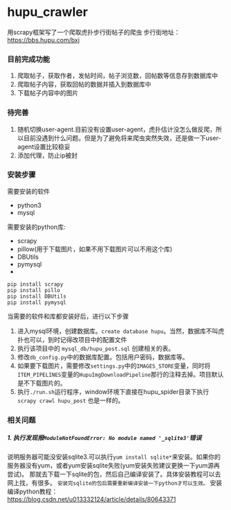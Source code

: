 # hupu_crawler
用scrapy框架写了一个爬取虎扑步行街帖子的爬虫
步行街地址：
https://bbs.hupu.com/bxj

### 目前完成功能
1. 爬取帖子，获取作者，发帖时间，帖子浏览数，回帖数等信息存到数据库中
2. 爬取帖子内容，获取回帖的数据并插入到数据库中
3. 下载帖子内容中的图片

### 待完善
1. 随机切换user-agent.目前没有设置user-agent，虎扑估计没怎么做反爬，所以目前没遇到什么问题。但是为了避免将来爬虫突然失效，还是做一下user-agent设置比较稳妥
2. 添加代理，防止ip被封

### 安装步骤
需要安装的软件
- python3
- mysql

需要安装的python库:
- scrapy
- pillow(用于下载图片，如果不用下载图片可以不用这个库)
- DBUtils
- pymysql
-
```
pip install scrapy
pip install pillo
pip install DBUtils
pip install pymysql
```

当需要的软件和库都安装好后，进行以下步骤
1. 进入mysql环境，创建数据库。`create database hupu`。当然，数据库不叫虎扑也可以，到时记得改项目中的配置文件
2. 执行该项目中的 `mysql_db/hupu_post.sql` 创建相关的表。
3. 修改`db_config.py`中的数据库配置。包括用户密码，数据库等。
4. 如果要下载图片，需要修改`settings.py`中的`IMAGES_STORE`变量，同时将`ITEM_PIPELINES`变量的`HupuImgDownloadPipeline`那行的注释去掉。项目默认是不下载图片的。
5. 执行`./run.sh`运行程序，window环境下直接在hupu_spider目录下执行 `scrapy crawl hupu_post` 也是一样的。

### 相关问题
##### 1. 执行发现报`ModuleNotFoundError: No module named '_sqlite3'`错误
说明服务器可能没安装sqlite3.可以执行`yum install sqlite*`来安装。如果你的服务器没有yum，或者yum安装sqlite失败(yum安装失败建议更换一下yum源再尝试)。
那就去下载一下sqlite的包，然后自己编译安装了。具体安装教程可以去网上找，有很多。
`安装完sqlite的包后需要重新编译安装一下python才可以生效。`
安装编译python教程：<https://blog.csdn.net/u013332124/article/details/80643371>
